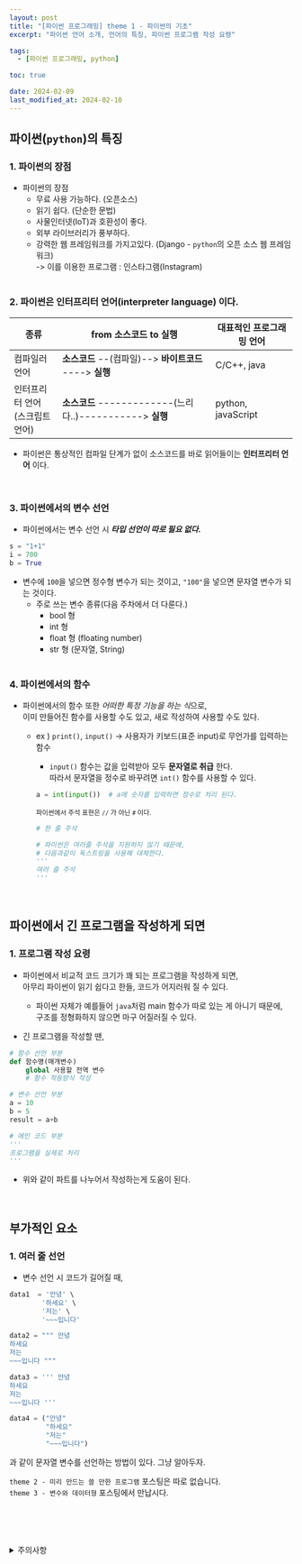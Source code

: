 ```yaml
---
layout: post
title: "[파이썬 프로그래밍] theme 1 - 파이썬의 기초"
excerpt: "파이썬 언어 소개, 언어의 특징, 파이썬 프로그램 작성 요령"

tags:
  - [파이썬 프로그래밍, python]

toc: true

date: 2024-02-09
last_modified_at: 2024-02-10
---
```

## 파이썬(`python`)의 특징
### 1. 파이썬의 장점
- 파이썬의 장점
  - 무료 사용 가능하다. (오픈소스)
  - 읽기 쉽다. (단순한 문법)
  - 사물인터넷(IoT)과 호환성이 좋다.
  - 외부 라이브러리가 풍부하다.
  - 강력한 웹 프레임워크를 가지고있다. (Django - `python`의 오픈 소스 웹 프레임워크)  
    -> 이를 이용한 프로그램 : 인스타그램(Instagram)  
    <br>

### 2. 파이썬은 인터프리터 언어(interpreter language) 이다.

|종류|from 소스코드 to 실행|대표적인 프로그래밍 언어|
|---|---|---|
|컴파일러 언어|**소스코드** --(컴파일)--> **바이트코드** ----> **실행**|C/C++, java|
|인터프리터 언어<br>(스크립트 언어)|**소스코드** -------------(느리다..)-----------> **실행**|python, javaScript|

- 파이썬은 통상적인 컴파일 단계가 없이 소스코드를 바로 읽어들이는 **인터프리터 언어** 이다.  
<br>

### 3. 파이썬에서의 변수 선언
- 파이썬에서는 변수 선언 시 ***타입 선언이 따로 필요 없다.***

```python
s = "1+1"
i = 700
b = True
```

- 변수에 `100`을 넣으면 정수형 변수가 되는 것이고, `"100"`을 넣으면 문자열 변수가 되는 것이다.
  - 주로 쓰는 변수 종류(다음 주차에서 더 다룬다.)
    - bool 형
    - int 형
    - float 형 (floating number)
    - str 형 (문자열, String)  
    <br>

### 4. 파이썬에서의 함수
- 파이썬에서의 함수 또한 *어떠한 특정 기능을 하는 식*으로,  
이미 만들어진 함수를 사용할 수도 있고, 새로 작성하여 사용할 수도 있다.
  - ex ) `print()`, `input()` -> 사용자가 키보드(표준 input)로 무언가를 입력하는 함수
    - `input()` 함수는 값을 입력받아 모두 **문자열로 취급** 한다.  
    따라서 문자열을 정수로 바꾸려면 `int()` 함수를 사용할 수 있다.

    ```python
    a = int(input())  # a에 숫자를 입력하면 정수로 처리 된다.
    ```

    <sup> 파이썬에서 주석 표현은 `//` 가 아닌 `#` 이다.  

    ```python
    # 한 줄 주석

    # 파이썬은 여러줄 주석을 지원하지 않기 때문에,
    # 다음과같이 독스트링을 사용해 대체한다.
    '''
    여러 줄 주석
    '''
    ```

    <br>

## 파이썬에서 긴 프로그램을 작성하게 되면
### 1. 프로그램 작성 요령
- 파이썬에서 비교적 코드 크기가 꽤 되는 프로그램을 작성하게 되면,  
아무리 파이썬이 읽기 쉽다고 한들, 코드가 어지러워 질 수 있다.  
  - 파이썬 자체가 예를들어 `java`처럼 main 함수가 따로 있는 게 아니기 때문에,  
  구조를 정형화하지 않으면 마구 어질러질 수 있다.  

- 긴 프로그램을 작성할 땐,

```python
# 함수 선언 부분
def 함수명(매개변수)
    global 사용할 전역 변수
    # 함수 작동방식 작성

# 변수 선언 부분
a = 10
b = 5
result = a+b

# 메인 코드 부분
'''
프로그램을 실제로 처리
'''
```

- 위와 같이 파트를 나누어서 작성하는게 도움이 된다.  
<br>

## 부가적인 요소
### 1. 여러 줄 선언
- 변수 선언 시 코드가 길어질 때,

```python
data1  = '안녕' \
        '하세요' \
        '저는' \
        '~~~입니다'

data2 = """ 안녕
하세요
저는
~~~입니다 """

data3 = ''' 안녕
하세요
저는
~~~입니다 '''

data4 = ("안녕"
         "하세요"
         "저는"
         "~~~입니다")
```
과 같이 문자열 변수를 선언하는 방법이 있다. 그냥 알아두자.

`theme 2 - 미리 만드는 쓸 만한 프로그램` 포스팅은 따로 없습니다.  
`theme 3 - 변수와 데이터형` 포스팅에서 만납시다.

<br>
<br>
<br>
<br>
<details>
<summary>주의사항</summary>
<div markdown="1">
이 포스팅은 강원대학교 이헌길 교수님의 파이썬 프로그래밍 수업을 들으며 내용을 정리 한 것입니다.  
수업 내용에 대한 저작권은 교수님께 있으니,  
다른 곳으로의 무분별한 내용 복사를 자제해 주세요.
</div>
</details> 